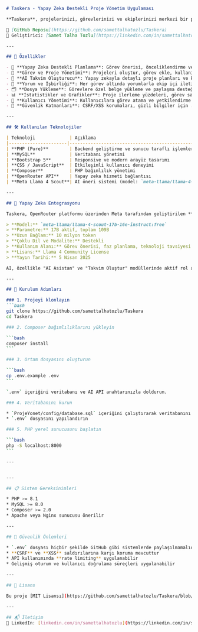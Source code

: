 ````markdown
# Taskera - Yapay Zeka Destekli Proje Yönetim Uygulaması

**Taskera**, projelerinizi, görevlerinizi ve ekiplerinizi merkezi bir panelden kolayca yönetmenizi sağlayan yapay zeka destekli bir proje yönetim sistemidir. Kullanıcı dostu arayüzü, görev yönetimi, takvim oluşturucu ve AI asistan özellikleriyle kapsamlı bir deneyim sunar.

🔗 [GitHub Reposu](https://github.com/samettalhatozlu/Taskera)  
👤 Geliştirici: [Samet Talha Tozlu](https://linkedin.com/in/samettalhatozlu)

---

## 🚀 Özellikler

- 🧠 **Yapay Zeka Destekli Planlama**: Görev önerisi, önceliklendirme ve takvim fazlarının oluşturulması
- 📁 **Görev ve Proje Yönetimi**: Projeleri oluştur, görev ekle, kullanıcı ata, tamamlanma durumlarını takip et
- 📆 **AI Takvim Oluşturucu**: Yapay zekayla detaylı proje planları ve kilometre taşları oluştur
- 💬 **Yorum ve İşbirliği**: Her görev altında yorumlarla ekip içi iletişim sağla
- 🗂️ **Dosya Yükleme**: Görevlere özel belge yükleme ve paylaşma desteği
- 📊 **İstatistikler ve Grafikler**: Proje ilerleme yüzdeleri, görev sayıları ve durum analizleri
- 👥 **Kullanıcı Yönetimi**: Kullanıcılara görev atama ve yetkilendirme seçenekleri
- 🔐 **Güvenlik Katmanları**: CSRF/XSS korumaları, gizli bilgiler için .env desteği

---

## 🛠️ Kullanılan Teknolojiler

| Teknoloji             | Açıklama                                               |
|----------------------|--------------------------------------------------------|
| **PHP (Pure)**        | Backend geliştirme ve sunucu taraflı işlemler          |
| **MySQL**             | Veritabanı yönetimi                                    |
| **Bootstrap 5**       | Responsive ve modern arayüz tasarımı                   |
| **CSS / JavaScript**  | Etkileşimli kullanıcı deneyimi                         |
| **Composer**          | PHP bağımlılık yönetimi                                |
| **OpenRouter API**    | Yapay zeka hizmeti bağlantısı                          |
| **Meta Llama 4 Scout**| AI öneri sistemi (model: `meta-llama/llama-4-scout`)   |

---

## 🤖 Yapay Zeka Entegrasyonu

Taskera, OpenRouter platformu üzerinden Meta tarafından geliştirilen **Llama 4 Scout** modelini kullanır:

> **Model:** `meta-llama/llama-4-scout-17b-16e-instruct:free`  
> **Parametre:** 17B aktif, toplam 109B  
> **Uzun Bağlam:** 10 milyon token  
> **Çoklu Dil ve Modalite:** Destekli  
> **Kullanım Alanı:** Görev önerisi, faz planlama, teknoloji tavsiyesi  
> **Lisans:** Llama 4 Community License  
> **Yayın Tarihi:** 5 Nisan 2025  

AI, özellikle "AI Asistan" ve "Takvim Oluştur" modüllerinde aktif rol alır. Kullanıcıdan gelen veriye göre detaylı planlama ve öneriler sunar.

---

## 🔧 Kurulum Adımları

### 1. Projeyi klonlayın
```bash
git clone https://github.com/samettalhatozlu/Taskera
cd Taskera

### 2. Composer bağımlılıklarını yükleyin

```bash
composer install
```

### 3. Ortam dosyasını oluşturun

```bash
cp .env.example .env
```

`.env` içeriğini veritabanı ve AI API anahtarınızla doldurun.

### 4. Veritabanını kurun

* `ProjeYonet/config/database.sql` içeriğini çalıştırarak veritabanını oluşturun
* `.env` dosyasını yapılandırın

### 5. PHP yerel sunucusunu başlatın

```bash
php -S localhost:8000
```

---


---

## 📋 Sistem Gereksinimleri

* PHP >= 8.1
* MySQL >= 8.0
* Composer >= 2.0
* Apache veya Nginx sunucusu önerilir

---

## 🔐 Güvenlik Önlemleri

* `.env` dosyası hiçbir şekilde GitHub gibi sistemlerde paylaşılmamalıdır
* **CSRF** ve **XSS** saldırılarına karşı koruma mevcuttur
* API kullanımında **rate limiting** uygulanabilir
* Gelişmiş oturum ve kullanıcı doğrulama süreçleri uygulanabilir

---

## 📄 Lisans

Bu proje [MIT Lisansı](https://github.com/samettalhatozlu/Taskera/blob/main/LICENSE) kapsamında lisanslanmıştır.

---

## 📬 İletişim
📎 LinkedIn: [linkedin.com/in/samettalhatozlu](https://linkedin.com/in/samettalhatozlu)
````
